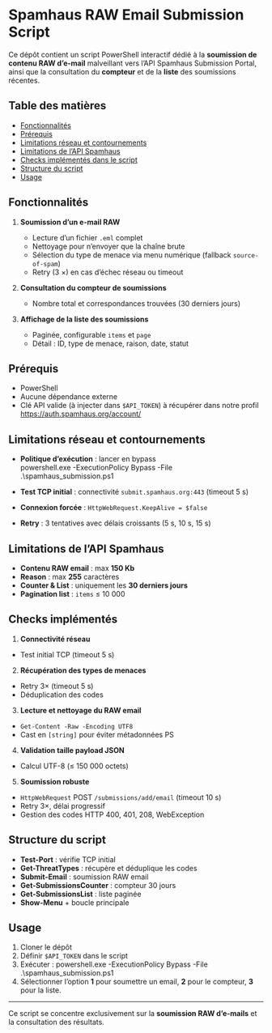 # Spamhaus RAW Email Submission Script

Ce dépôt contient un script PowerShell interactif dédié à la **soumission de contenu RAW d’e-mail** malveillant vers l’API Spamhaus Submission Portal, ainsi que la consultation du **compteur** et de la **liste** des soumissions récentes.

## Table des matières

- [Fonctionnalités](#fonctionnalités)  
- [Prérequis](#prérequis)  
- [Limitations réseau et contournements](#limitations-réseau-et-contournements)  
- [Limitations de l’API Spamhaus](#limitations-de-lapi-spamhaus)  
- [Checks implémentés dans le script](#checks-implémentés-dans-le-script)  
- [Structure du script](#structure-du-script)  
- [Usage](#usage)  

## Fonctionnalités

1. **Soumission d’un e-mail RAW**  
   - Lecture d’un fichier `.eml` complet  
   - Nettoyage pour n’envoyer que la chaîne brute  
   - Sélection du type de menace via menu numérique (fallback `source-of-spam`)  
   - Retry (3 ×) en cas d’échec réseau ou timeout  

2. **Consultation du compteur de soumissions**  
   - Nombre total et correspondances trouvées (30 derniers jours)  

3. **Affichage de la liste des soumissions**  
   - Paginée, configurable `items` et `page`  
   - Détail : ID, type de menace, raison, date, statut  

## Prérequis

- PowerShell
- Aucune dépendance externe  
- Clé API valide (à injecter dans `$API_TOKEN`) à récupérer dans notre profil https://auth.spamhaus.org/account/

## Limitations réseau et contournements

- **Politique d’exécution** : lancer en bypass  
powershell.exe -ExecutionPolicy Bypass -File .\spamhaus_submission.ps1

- **Test TCP initial** : connectivité `submit.spamhaus.org:443` (timeout 5 s)  
- **Connexion forcée** : `HttpWebRequest.KeepAlive = $false`  
- **Retry** : 3 tentatives avec délais croissants (5 s, 10 s, 15 s)  

## Limitations de l’API Spamhaus

- **Contenu RAW email** : max **150 Kb**  
- **Reason** : max **255** caractères  
- **Counter & List** : uniquement les **30 derniers jours**  
- **Pagination list** : `items` ≤ 10 000  

## Checks implémentés

1. **Connectivité réseau**  
 - Test initial TCP (timeout 5 s)  
2. **Récupération des types de menaces**  
 - Retry 3× (timeout 5 s)  
 - Déduplication des codes  
3. **Lecture et nettoyage du RAW email**  
 - `Get-Content -Raw -Encoding UTF8`  
 - Cast en `[string]` pour éviter métadonnées PS  
4. **Validation taille payload JSON**  
 - Calcul UTF-8 (≤ 150 000 octets)  
5. **Soumission robuste**  
 - `HttpWebRequest` POST `/submissions/add/email` (timeout 10 s)  
 - Retry 3×, délai progressif  
 - Gestion des codes HTTP 400, 401, 208, WebException  

## Structure du script

- **Test-Port** : vérifie TCP initial  
- **Get-ThreatTypes** : récupère et déduplique les codes  
- **Submit-Email** : soumission RAW email  
- **Get-SubmissionsCounter** : compteur 30 jours  
- **Get-SubmissionsList** : liste paginée  
- **Show-Menu** + boucle principale  

## Usage

1. Cloner le dépôt  
2. Définir `$API_TOKEN` dans le script  
3. Exécuter :  powershell.exe -ExecutionPolicy Bypass -File .\spamhaus_submission.ps1
4. Sélectionner l’option **1** pour soumettre un email, **2** pour le compteur, **3** pour la liste.  

---

Ce script se concentre exclusivement sur la **soumission RAW d’e-mails** et la consultation des résultats.  
